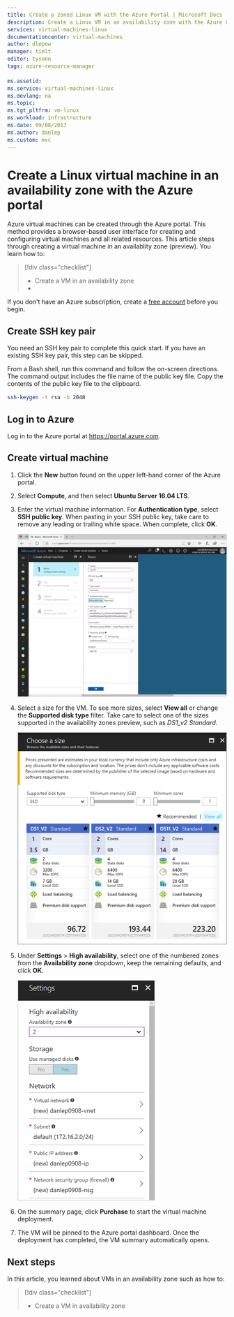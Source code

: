 ```yaml
---
title: Create a zoned Linux VM with the Azure Portal | Microsoft Docs
description: Create a Linux VM in an availability zone with the Azure CLI
services: virtual-machines-linux
documentationcenter: virtual-machines
author: dlepow
manager: timlt
editor: tysonn
tags: azure-resource-manager

ms.assetid: 
ms.service: virtual-machines-linux
ms.devlang: na
ms.topic: 
ms.tgt_pltfrm: vm-linux
ms.workload: infrastructure
ms.date: 09/08/2017
ms.author: danlep
ms.custom: mvc
---
```


# Create a Linux virtual machine in an availability zone with the Azure portal

Azure virtual machines can be created through the Azure portal. This method provides a browser-based user interface for creating and configuring virtual machines and all related resources. This article steps through creating a virtual machine in an availablity zone (preview). You learn how to:

> [!div class="checklist"]
> * Create a VM in an availability zone
> * 

If you don't have an Azure subscription, create a [free account](https://azure.microsoft.com/free/?WT.mc_id=A261C142F) before you begin.

## Create SSH key pair

You need an SSH key pair to complete this quick start. If you have an existing SSH key pair, this step can be skipped.

From a Bash shell, run this command and follow the on-screen directions. The command output includes the file name of the public key file. Copy the contents of the public key file to the clipboard.

```bash
ssh-keygen -t rsa -b 2048
```

## Log in to Azure 

Log in to the Azure portal at https://portal.azure.com.

## Create virtual machine

1. Click the **New** button found on the upper left-hand corner of the Azure portal.

2. Select **Compute**, and then select **Ubuntu Server 16.04 LTS**. 

3. Enter the virtual machine information. For **Authentication type**, select **SSH public key**. When pasting in your SSH public key, take care to remove any leading or trailing white space. When complete, click **OK**.

    ![Enter basic information about your VM in the portal blade](./media/create-portal-availability-zone/create-vm-portal-basic-blade.png)

4. Select a size for the VM. To see more sizes, select **View all** or change the **Supported disk type** filter. Take care to select one of the sizes supported in the availability zones preview, such as *DS1_v2 Standard*. 

    ![Screenshot that shows VM sizes](./media/create-portal-availability-zone/create-linux-vm-portal-sizes.png)  

5. Under **Settings** > **High availability**, select one of the numbered zones from the **Availability zone** dropdown, keep the remaining defaults, and click **OK**.

    ![Select an availability zone](./media/create-portal-availability-zone/create-linux-vm-portal-availability-zone.png)

6. On the summary page, click **Purchase** to start the virtual machine deployment.

7. The VM will be pinned to the Azure portal dashboard. Once the deployment has completed, the VM summary automatically opens.




## Next steps

In this article, you learned about VMs in an availability zone such as how to:

> [!div class="checklist"]
> * Create a VM in availability zone

